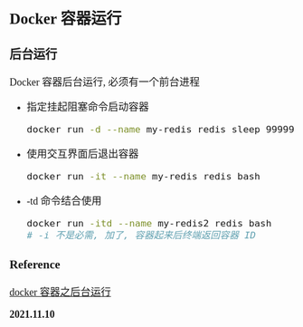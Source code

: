 <font size=4 face='楷体'>

## Docker 容器运行

### 后台运行

Docker 容器后台运行, 必须有一个前台进程

- 指定挂起阻塞命令启动容器

  ```bash
  docker run -d --name my-redis redis sleep 99999999999999
  ```

- 使用交互界面后退出容器

  ```bash
  docker run -it --name my-redis redis bash
  ```

- -td 命令结合使用

  ```bash
  docker run -itd --name my-redis2 redis bash
  # -i 不是必需, 加了, 容器起来后终端返回容器 ID
  ```

### Reference

[docker 容器之后台运行](https://www.cnblogs.com/davis12/p/14456227.html)

**2021.11.10**
